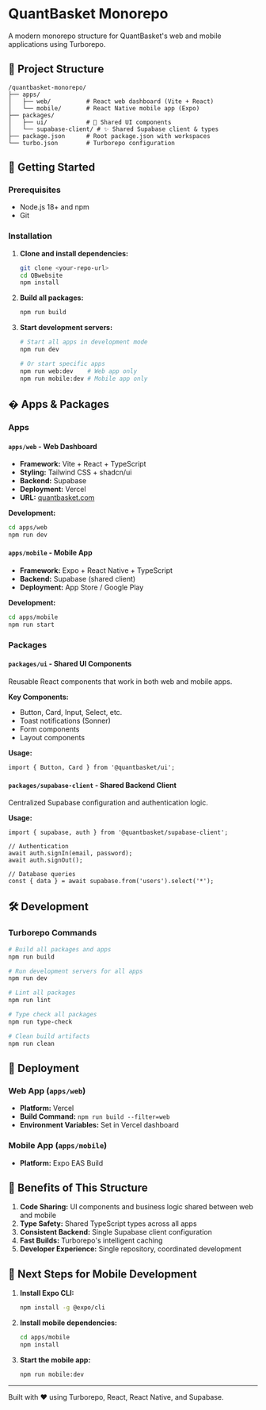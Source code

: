 # QuantBasket Monorepo

A modern monorepo structure for QuantBasket's web and mobile applications using Turborepo.

## 📁 Project Structure

```
/quantbasket-monorepo/
├── apps/
│   ├── web/          # React web dashboard (Vite + React)
│   └── mobile/       # React Native mobile app (Expo)
├── packages/
│   ├── ui/           # 🎨 Shared UI components
│   └── supabase-client/ # ✨ Shared Supabase client & types
├── package.json      # Root package.json with workspaces
└── turbo.json        # Turborepo configuration
```

## 🚀 Getting Started

### Prerequisites

- Node.js 18+ and npm
- Git

### Installation

1. **Clone and install dependencies:**
   ```bash
   git clone <your-repo-url>
   cd QBwebsite
   npm install
   ```

2. **Build all packages:**
   ```bash
   npm run build
   ```

3. **Start development servers:**
   ```bash
   # Start all apps in development mode
   npm run dev

   # Or start specific apps
   npm run web:dev    # Web app only
   npm run mobile:dev # Mobile app only
   ```

## � Apps & Packages

### Apps

#### `apps/web` - Web Dashboard
- **Framework:** Vite + React + TypeScript
- **Styling:** Tailwind CSS + shadcn/ui
- **Backend:** Supabase
- **Deployment:** Vercel
- **URL:** [quantbasket.com](https://www.quantbasket.com)

**Development:**
```bash
cd apps/web
npm run dev
```

#### `apps/mobile` - Mobile App
- **Framework:** Expo + React Native + TypeScript
- **Backend:** Supabase (shared client)
- **Deployment:** App Store / Google Play

**Development:**
```bash
cd apps/mobile
npm run start
```

### Packages

#### `packages/ui` - Shared UI Components
Reusable React components that work in both web and mobile apps.

**Key Components:**
- Button, Card, Input, Select, etc.
- Toast notifications (Sonner)
- Form components
- Layout components

**Usage:**
```tsx
import { Button, Card } from '@quantbasket/ui';
```

#### `packages/supabase-client` - Shared Backend Client
Centralized Supabase configuration and authentication logic.

**Usage:**
```tsx
import { supabase, auth } from '@quantbasket/supabase-client';

// Authentication
await auth.signIn(email, password);
await auth.signOut();

// Database queries
const { data } = await supabase.from('users').select('*');
```

## 🛠 Development

### Turborepo Commands

```bash
# Build all packages and apps
npm run build

# Run development servers for all apps
npm run dev

# Lint all packages
npm run lint

# Type check all packages
npm run type-check

# Clean build artifacts
npm run clean
```

## 🚢 Deployment

### Web App (`apps/web`)
- **Platform:** Vercel
- **Build Command:** `npm run build --filter=web`
- **Environment Variables:** Set in Vercel dashboard

### Mobile App (`apps/mobile`)
- **Platform:** Expo EAS Build

## 🎯 Benefits of This Structure

1. **Code Sharing:** UI components and business logic shared between web and mobile
2. **Type Safety:** Shared TypeScript types across all apps
3. **Consistent Backend:** Single Supabase client configuration
4. **Fast Builds:** Turborepo's intelligent caching
5. **Developer Experience:** Single repository, coordinated development

## 📱 Next Steps for Mobile Development

1. **Install Expo CLI:**
   ```bash
   npm install -g @expo/cli
   ```

2. **Install mobile dependencies:**
   ```bash
   cd apps/mobile
   npm install
   ```

3. **Start the mobile app:**
   ```bash
   npm run mobile:dev
   ```

---

Built with ❤️ using Turborepo, React, React Native, and Supabase.